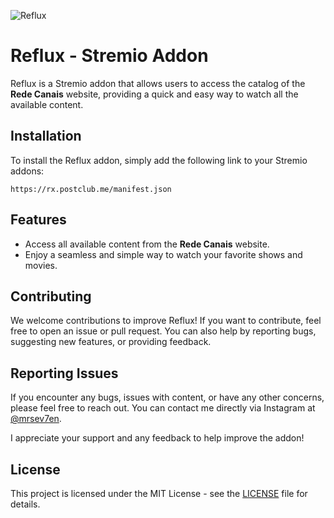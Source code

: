 ![Reflux](https://raw.githubusercontent.com/Nightfruit/reflux/main/public/images/logo.png)

# Reflux - Stremio Addon

Reflux is a Stremio addon that allows users to access the catalog of the **Rede Canais** website, providing a quick and easy way to watch all the available content.

## Installation

To install the Reflux addon, simply add the following link to your Stremio addons:

`https://rx.postclub.me/manifest.json`

## Features

- Access all available content from the **Rede Canais** website.
- Enjoy a seamless and simple way to watch your favorite shows and movies.

## Contributing

We welcome contributions to improve Reflux! If you want to contribute, feel free to open an issue or pull request. You can also help by reporting bugs, suggesting new features, or providing feedback.

## Reporting Issues

If you encounter any bugs, issues with content, or have any other concerns, please feel free to reach out. You can contact me directly via Instagram at [@mrsev7en](https://www.instagram.com/mrsev7en).

I appreciate your support and any feedback to help improve the addon!

## License

This project is licensed under the MIT License - see the [LICENSE](https://github.com/Nightfruit/reflux/blob/main/LICENSE) file for details.
